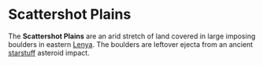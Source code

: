 # Scattershot Plains

The **Scattershot Plains** are an arid stretch of land covered in large imposing boulders in eastern [Lenya](../). The boulders are leftover ejecta from an ancient [starstuff](../../../../artifacts/starstuff.md) asteroid impact.
